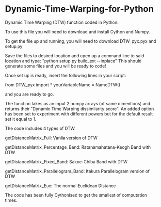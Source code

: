 # Dynamic-Time-Warping-for-Python
Dynamic Time Warping (DTW) function coded in Python. 

To use this file you will need to download and install Cython and Numpy.

To get the file up and running, you will need to download DTW_pyx.pyx and setup.py 

Save the files to desired location and open up a command line to said location and type: 
"python setup.py build_ext --inplace" 
This should generate some files and you will be ready to code! 

Once set up is ready, insert the following lines in your script: 

from DTW_pyx import * 
yourVariableName = NameDTW()

and you are ready to go. 

The function takes as an input 2 numpy arrays (of same dimentions) and returns their "Dynamic Time Warping dissimilarity score". An added option has been set to experiment with different powers but for the default result set it equal to 1. 


The code includes 4 types of DTW. 

getDistanceMatrix_Full: Vanlia version of DTW 

getDistanceMatrix_Percentage_Band: Ratanamahatana-Keogh Band with DTW 

getDistanceMatrix_Fixed_Band: Sakoe-Chiba Band with DTW 

getDistanceMatrix_Parallelogram_Band: Itakura Parallelogram version of DTW

getDistanceMatrix_Euc: The normal Euclidean Distance

The code has been fully Cythonised to get the smallest of computation times. 
